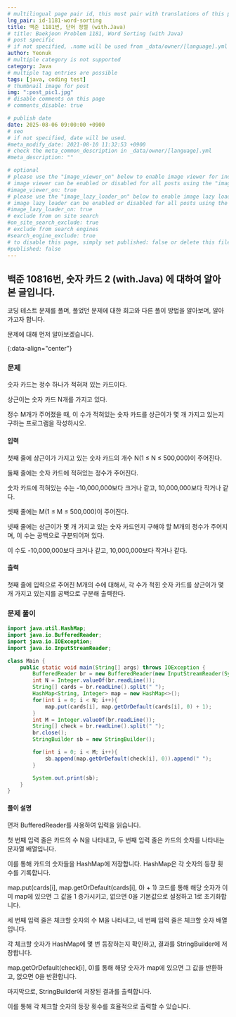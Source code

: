 ```yaml
---
# multilingual page pair id, this must pair with translations of this page. (This name must be unique)
lng_pair: id-1181-word-sorting
title: 백준 1181번, 단어 정렬 (with.Java)
# title: Baekjoon Problem 1181, Word Sorting (with Java)
# post specific
# if not specified, .name will be used from _data/owner/[language].yml
author: Yeonuk
# multiple category is not supported
category: Java
# multiple tag entries are possible
tags: [java, coding test]
# thumbnail image for post
img: ":post_pic1.jpg"
# disable comments on this page
# comments_disable: true

# publish date
date: 2025-08-06 09:00:00 +0900
# seo
# if not specified, date will be used.
#meta_modify_date: 2021-08-10 11:32:53 +0900
# check the meta_common_description in _data/owner/[language].yml
#meta_description: ""

# optional
# please use the "image_viewer_on" below to enable image viewer for individual pages or posts (_posts/ or [language]/_posts folders).
# image viewer can be enabled or disabled for all posts using the "image_viewer_posts: true" setting in _data/conf/main.yml.
#image_viewer_on: true
# please use the "image_lazy_loader_on" below to enable image lazy loader for individual pages or posts (_posts/ or [language]/_posts folders).
# image lazy loader can be enabled or disabled for all posts using the "image_lazy_loader_posts: true" setting in _data/conf/main.yml.
#image_lazy_loader_on: true
# exclude from on site search
#on_site_search_exclude: true
# exclude from search engines
#search_engine_exclude: true
# to disable this page, simply set published: false or delete this file
#published: false
---
```


<!-- outline-start -->

## 백준 10816번, 숫자 카드 2 (with.Java) 에 대하여 알아본 글입니다.

코딩 테스트 문제를 풀며, 풀었던 문제에 대한 회고와 다른 풀이 방법을 알아보며, 알아가고자 합니다.

문제에 대해 먼저 알아보겠습니다.

{:data-align="center"}

<!-- outline-end -->

### 문제

숫자 카드는 정수 하나가 적혀져 있는 카드이다.

상근이는 숫자 카드 N개를 가지고 있다.

정수 M개가 주어졌을 때, 이 수가 적혀있는 숫자 카드를 상근이가 몇 개 가지고 있는지 구하는 프로그램을 작성하시오.

#### 입력

첫째 줄에 상근이가 가지고 있는 숫자 카드의 개수 N(1 ≤ N ≤ 500,000)이 주어진다.

둘째 줄에는 숫자 카드에 적혀있는 정수가 주어진다.

숫자 카드에 적혀있는 수는 -10,000,000보다 크거나 같고, 10,000,000보다 작거나 같다.

셋째 줄에는 M(1 ≤ M ≤ 500,000)이 주어진다.

넷째 줄에는 상근이가 몇 개 가지고 있는 숫자 카드인지 구해야 할 M개의 정수가 주어지며, 이 수는 공백으로 구분되어져 있다.

이 수도 -10,000,000보다 크거나 같고, 10,000,000보다 작거나 같다.

#### 출력

첫째 줄에 입력으로 주어진 M개의 수에 대해서, 각 수가 적힌 숫자 카드를 상근이가 몇 개 가지고 있는지를 공백으로 구분해 출력한다.

### 문제 풀이

```java
import java.util.HashMap;
import java.io.BufferedReader;
import java.io.IOException;
import java.io.InputStreamReader;

class Main {
    public static void main(String[] args) throws IOException {
        BufferedReader br = new BufferedReader(new InputStreamReader(System.in));
        int N = Integer.valueOf(br.readLine());
        String[] cards = br.readLine().split(" ");
        HashMap<String, Integer> map = new HashMap<>();
        for(int i = 0; i < N; i++){
            map.put(cards[i], map.getOrDefault(cards[i], 0) + 1);
        }
        int M = Integer.valueOf(br.readLine());
        String[] check = br.readLine().split(" ");
        br.close();
        StringBuilder sb = new StringBuilder();

        for(int i = 0; i < M; i++){
            sb.append(map.getOrDefault(check[i], 0)).append(" ");
        }

        System.out.print(sb);
    }
}
```

#### 풀이 설명

먼저 BufferedReader를 사용하여 입력을 읽습니다.

첫 번째 입력 줄은 카드의 수 N을 나타내고, 두 번째 입력 줄은 카드의 숫자를 나타내는 문자열 배열입니다.

이를 통해 카드의 숫자들을 HashMap에 저장합니다. HashMap은 각 숫자의 등장 횟수를 기록합니다.

map.put(cards[i], map.getOrDefault(cards[i], 0) + 1) 코드를 통해 해당 숫자가 이미 map에 있으면 그 값을 1 증가시키고, 없으면 0을 기본값으로 설정하고 1로 초기화합니다.

세 번째 입력 줄은 체크할 숫자의 수 M을 나타내고, 네 번째 입력 줄은 체크할 숫자 배열입니다.

각 체크할 숫자가 HashMap에 몇 번 등장하는지 확인하고, 결과를 StringBuilder에 저장합니다.

map.getOrDefault(check[i], 0)를 통해 해당 숫자가 map에 있으면 그 값을 반환하고, 없으면 0을 반환합니다.

마지막으로, StringBuilder에 저장된 결과를 출력합니다.

이를 통해 각 체크할 숫자의 등장 횟수를 효율적으로 출력할 수 있습니다.
